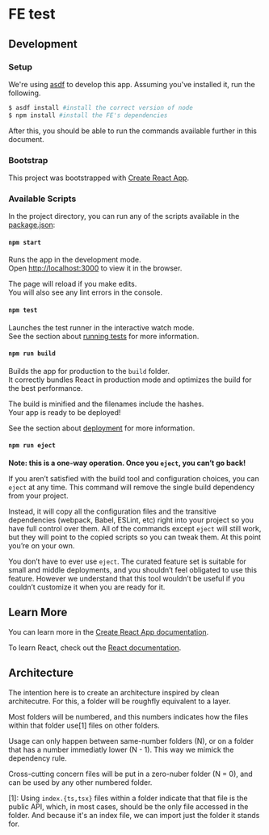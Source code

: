 # FE test

## Development

### Setup

We're using [asdf](https://asdf-vm.com/) to develop this app. Assuming you've installed it, run the following.

```bash
$ asdf install #install the correct version of node
$ npm install #install the FE's dependencies
```

After this, you should be able to run the commands available further in this document.

### Bootstrap

This project was bootstrapped with [Create React App](https://github.com/facebook/create-react-app).

### Available Scripts

In the project directory, you can run any of the scripts available in the [package.json](/package.json):

#### `npm start`

Runs the app in the development mode.\
Open [http://localhost:3000](http://localhost:3000) to view it in the browser.

The page will reload if you make edits.\
You will also see any lint errors in the console.

#### `npm test`

Launches the test runner in the interactive watch mode.\
See the section about [running tests](https://facebook.github.io/create-react-app/docs/running-tests) for more information.

#### `npm run build`

Builds the app for production to the `build` folder.\
It correctly bundles React in production mode and optimizes the build for the best performance.

The build is minified and the filenames include the hashes.\
Your app is ready to be deployed!

See the section about [deployment](https://facebook.github.io/create-react-app/docs/deployment) for more information.

#### `npm run eject`

**Note: this is a one-way operation. Once you `eject`, you can’t go back!**

If you aren’t satisfied with the build tool and configuration choices, you can `eject` at any time. This command will remove the single build dependency from your project.

Instead, it will copy all the configuration files and the transitive dependencies (webpack, Babel, ESLint, etc) right into your project so you have full control over them. All of the commands except `eject` will still work, but they will point to the copied scripts so you can tweak them. At this point you’re on your own.

You don’t have to ever use `eject`. The curated feature set is suitable for small and middle deployments, and you shouldn’t feel obligated to use this feature. However we understand that this tool wouldn’t be useful if you couldn’t customize it when you are ready for it.

## Learn More

You can learn more in the [Create React App documentation](https://facebook.github.io/create-react-app/docs/getting-started).

To learn React, check out the [React documentation](https://reactjs.org/).

## Architecture

The intention here is to create an architecture inspired by clean architecutre. For this, a folder will be roughfly equivalent to a layer.

Most folders will be numbered, and this numbers indicates how the files within that folder use[1] files on other folders.

Usage can only happen between same-number folders (N), or on a folder that has a number immediatly lower (N - 1). This way we mimick the dependency rule.

Cross-cutting concern files will be put in a zero-nuber folder (N = 0), and can be used by any other numbered folder.

[1]: Using `index.{ts,tsx}` files within a folder indicate that that file is the public API, which, in most cases, should be the only file accessed in the folder. And because it's an index file, we can import just the folder it stands for.
